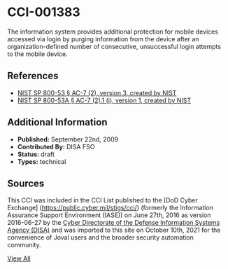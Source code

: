 # CCI-001383

The information system provides additional protection for mobile devices accessed via login by purging information from the device after an organization-defined number of consecutive, unsuccessful login attempts to the mobile device.

## References ##

* [NIST SP 800-53 § AC-7 (2), version 3, created by NIST](http://csrc.nist.gov/publications/PubsSPs.html)
* [NIST SP 800-53A § AC-7 (2).1 (i), version 1, created by NIST](http://csrc.nist.gov/publications/PubsSPs.html)


## Additional Information ##

* **Published:** September 22nd, 2009
* **Contributed By:** DISA FSO
* **Status:** draft
* **Types:** technical

## Sources ##

This CCI was included in the CCI List published to the [DoD Cyber Exchange]
(https://public.cyber.mil/stigs/cci/) (formerly the Information Assurance Support Environment
(IASE)) on June 27th, 2016 as version 2016-06-27 by the [Cyber Directorate of the Defense 
Information Systems Agency (DISA)](https://public.cyber.mil/about-cyber/) and was imported to 
this site on October 10th, 2021 for the convenience of Joval users and the broader security automation community.

[View All](../README.md)
